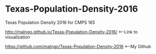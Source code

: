 # Texas-Population-Density-2016
Texas Population Density 2016 for CMPS 165 

http://malngo.github.io/Texas-Population-Density-2016/ <--Link to visualization

https://github.com/malngo/Texas-Population-Density-2016 <--My Github
